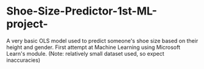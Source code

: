 # Shoe-Size-Predictor-1st-ML-project-
A very basic OLS model used to predict someone's shoe size based on their height and gender. First attempt at Machine Learning using Microsoft Learn's module. (Note: relatively small dataset used, so expect inaccuracies)
